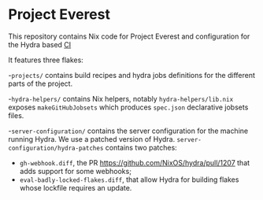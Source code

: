 # Project Everest

This repository contains Nix code for Project Everest and configuration for the Hydra based [CI](https://everest-ci.paris.inria.fr)

It features three flakes:

-`projects/` contains build recipes and hydra jobs definitions for the different parts of the project.

-`hydra-helpers/` contains Nix helpers, notably `hydra-helpers/lib.nix` exposes `makeGitHubJobsets` which produces `spec.json` declarative jobsets files.

-`server-configuration/` contains the server configuration for the machine running Hydra. We use a patched version of Hydra. `server-configuration/hydra-patches` contains two patches:
 - `gh-webhook.diff`, the PR https://github.com/NixOS/hydra/pull/1207 that adds support for some webhooks;
 - `eval-badly-locked-flakes.diff`, that allow Hydra for building flakes whose lockfile requires an update.


